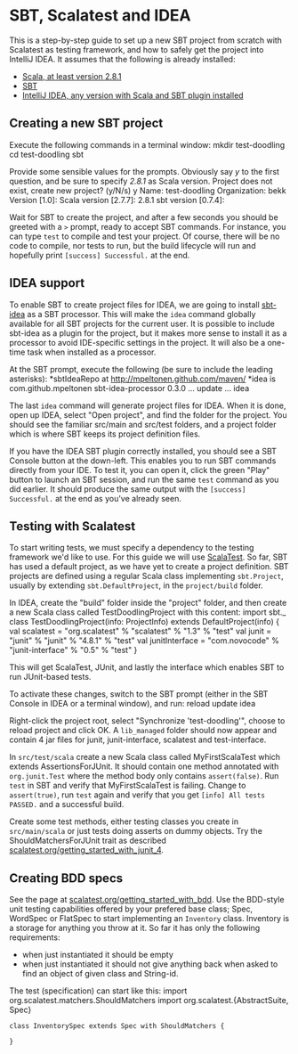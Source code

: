 SBT, Scalatest and IDEA
========================


This is a step-by-step guide to set up a new SBT project from scratch with Scalatest as testing framework, and how to safely get the project into IntelliJ IDEA. It assumes that the following is already installed:

* [Scala, at least version 2.8.1](http://www.scala-lang.org/) 
* [SBT](http://code.google.com/p/simple-build-tool/)
* [IntelliJ IDEA, any version with Scala and SBT plugin installed](http://www.jetbrains.com/idea/download/)



Creating a new SBT project
------------------------


Execute the following commands in a terminal window:
    mkdir test-doodling
    cd test-doodling
    sbt

Provide some sensible values for the prompts. Obviously say *y* to the first question, and be sure to specify *2.8.1* as Scala version.
    Project does not exist, create new project? (y/N/s) y
    Name: test-doodling
    Organization: bekk            
    Version [1.0]: 
    Scala version [2.7.7]: 2.8.1
    sbt version [0.7.4]: 

Wait for SBT to create the project, and after a few seconds you should be greeted with a `>` prompt, ready to accept SBT commands. For instance,
you can type `test` to compile and test your project. Of course, there will be no code to compile, nor tests to run, but the build lifecycle will
run and hopefully print `[success] Successful.` at the end.



IDEA support
------------

To enable SBT to create project files for IDEA, we are going to install [sbt-idea](https://github.com/mpeltonen/sbt-idea/) as a SBT processor.
This will make the `idea` command globally available for all SBT projects for the current user. It is possible to include sbt-idea as a plugin
for the project, but it makes more sense to install it as a processor to avoid IDE-specific settings in the project. It will also be a one-time
task when installed as a processor.

At the SBT prompt, execute the following (be sure to include the leading asterisks):
    *sbtIdeaRepo at http://mpeltonen.github.com/maven/
    *idea is com.github.mpeltonen sbt-idea-processor 0.3.0
    ...
    update
    ...
    idea

The last `idea` command will generate project files for IDEA. When it is done, open up IDEA, select "Open project", and find the folder for the
project. You should see the familiar src/main and src/test folders, and a project folder which is where SBT keeps its project definition files.

If you have the IDEA SBT plugin correctly installed, you should see a SBT Console button at the down-left. This enables you to run SBT commands
directly from your IDE. To test it, you can open it, click the green "Play" button to launch an SBT session, and run the same `test` command as
you did earlier. It should produce the same output with the `[success] Successful.` at the end as you've already seen.




Testing with Scalatest
------------------------

To start writing tests, we must specify a dependency to the testing framework we'd like to use. For this guide we will use
[ScalaTest](http://www.scalatest.org). So far, SBT has used a default project, as we have yet to create a project definition. SBT projects are
defined using a regular Scala class implementing `sbt.Project`, usually by extending `sbt.DefaultProject`, in the `project/build` folder.

In IDEA, create the "build" folder inside the "project" folder, and then create a new Scala class called TestDoodlingProject with this content:
    import sbt._
    class TestDoodlingProject(info: ProjectInfo) extends DefaultProject(info) {
      val scalatest = "org.scalatest" % "scalatest" % "1.3" % "test"
      val junit = "junit" % "junit" % "4.8.1" % "test"
      val junitInterface = "com.novocode" % "junit-interface" % "0.5" % "test"
    }

This will get ScalaTest, JUnit, and lastly the interface which enables SBT to run JUnit-based tests.

To activate these changes, switch to the SBT prompt (either in the SBT Console in IDEA or a terminal window), and run:
    reload
    update
    idea

Right-click the project root, select "Synchronize 'test-doodling'", choose to reload project and click OK. A `lib_managed` folder should now appear
and contain 4 jar files for junit, junit-interface, scalatest and test-interface.

In `src/test/scala` create a new Scala class called MyFirstScalaTest which extends AssertionsForJUnit. It should contain one method annotated with
`org.junit.Test` where the method body only contains `assert(false)`. Run `test` in SBT and verify that MyFirstScalaTest is failing. Change to
`assert(true)`, run `test` again and verify that you get `[info] All tests PASSED.` and a successful build.

Create some test methods, either testing classes you create in `src/main/scala` or just tests doing asserts on dummy objects. Try the
ShouldMatchersForJUnit trait as described [scalatest.org/getting_started_with_junit_4](http://scalatest.org/getting_started_with_junit_4).




Creating BDD specs
------------------

See the page at [scalatest.org/getting_started_with_bdd](http://scalatest.org/getting_started_with_bdd). Use the BDD-style unit testing
capabilities offered by your prefered base class; Spec, WordSpec or FlatSpec to start implementing an `Inventory` class. Inventory is a storage
for anything you throw at it. So far it has only the following requirements:

* when just instantiated it should be empty
* when just instantiated it should not give anything back when asked to find an object of given class and String-id.

The test (specification) can start like this:
    import org.scalatest.matchers.ShouldMatchers
    import org.scalatest.{AbstractSuite, Spec}
    
    class InventorySpec extends Spec with ShouldMatchers {
    
    }
